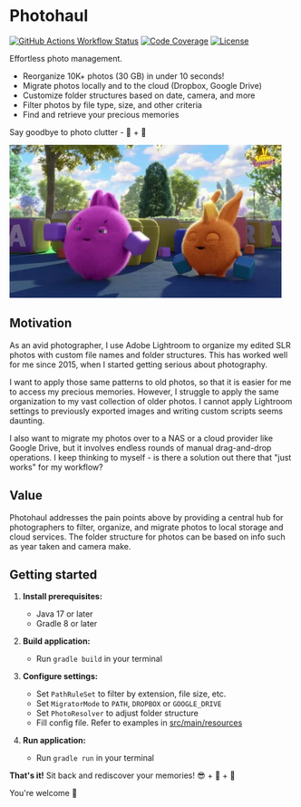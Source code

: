 # Photohaul

[![GitHub Actions Workflow Status](https://img.shields.io/github/actions/workflow/status/huangsam/photohaul/ci.yml)](https://github.com/huangsam/photohaul/actions)
[![Code Coverage](https://img.shields.io/codecov/c/github/huangsam/photohaul)](https://codecov.io/gh/huangsam/photohaul)
[![License](https://img.shields.io/github/license/huangsam/photohaul)](https://github.com/huangsam/photohaul/blob/main/LICENSE)

Effortless photo management.

- Reorganize 10K+ photos (30 GB) in under 10 seconds!
- Migrate photos locally and to the cloud (Dropbox, Google Drive)
- Customize folder structures based on date, camera, and more
- Filter photos by file type, size, and other criteria
- Find and retrieve your precious memories

Say goodbye to photo clutter - 👋 + 🚀

![Sunny Bunny Tidy Up](sunny-bunny-tidy-up.webp)

## Motivation

As an avid photographer, I use Adobe Lightroom to organize my edited SLR
photos with custom file names and folder structures. This has worked well
for me since 2015, when I started getting serious about photography.

I want to apply those same patterns to old photos, so that it is easier
for me to access my precious memories. However, I struggle to apply the
same organization to my vast collection of older photos. I cannot apply
Lightroom settings to previously exported images and writing custom
scripts seems daunting.

I also want to migrate my photos over to a NAS or a cloud provider like
Google Drive, but it involves endless rounds of manual drag-and-drop
operations. I keep thinking to myself - is there a solution out there
that "just works" for my workflow?

## Value

Photohaul addresses the pain points above by providing a central hub for
photographers to filter, organize, and migrate photos to local storage
and cloud services. The folder structure for photos can be based on info
such as year taken and camera make.

## Getting started

1. **Install prerequisites:**
   - Java 17 or later
   - Gradle 8 or later

2. **Build application:**
    * Run `gradle build` in your terminal

3. **Configure settings:**
    * Set `PathRuleSet` to filter by extension, file size, etc.
    * Set `MigratorMode` to `PATH`, `DROPBOX` or `GOOGLE_DRIVE`
    * Set `PhotoResolver` to adjust folder structure
    * Fill config file. Refer to examples in [src/main/resources](src/main/resources)

4. **Run application:**
    * Run `gradle run` in your terminal

**That's it!** Sit back and rediscover your memories! 😎 + 🍹 + 🌴

You're welcome 🙏
